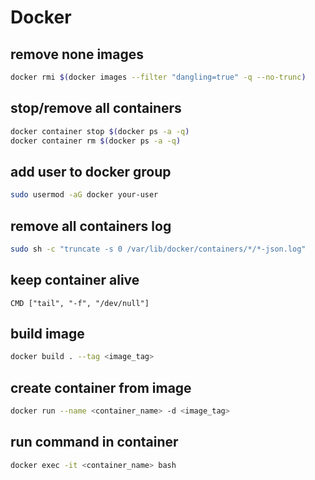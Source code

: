 # Docker

## remove none images

```bash
docker rmi $(docker images --filter "dangling=true" -q --no-trunc)
```

## stop/remove all containers

```bash
docker container stop $(docker ps -a -q)
docker container rm $(docker ps -a -q)
```

## add user to docker group

```bash
sudo usermod -aG docker your-user
```

## remove all containers log

```bash
sudo sh -c "truncate -s 0 /var/lib/docker/containers/*/*-json.log"
```

## keep container alive

```
CMD ["tail", "-f", "/dev/null"]
```

## build image

```bash
docker build . --tag <image_tag>
```

## create container from image

```bash
docker run --name <container_name> -d <image_tag>
```

## run command in container

```bash
docker exec -it <container_name> bash
```
